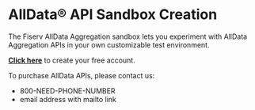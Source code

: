# AllData® API Sandbox Creation

The Fiserv AllData Aggregation sandbox lets you experiment with AllData Aggregation APIs in your own customizable test environment.

**[Click here](?path=https://sandboxautomation-ui-dev.apps.fog.onefiserv.net/)** to create your free account.

To purchase AllData APIs, please contact us:
- 800-NEED-PHONE-NUMBER
- email address with mailto link
